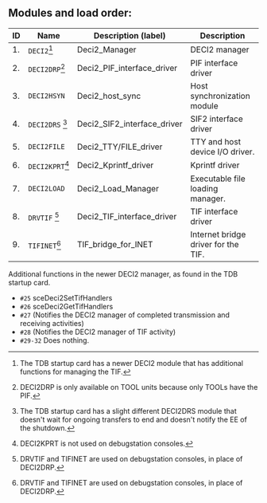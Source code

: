 Modules and load order:
-----------------------

| ID | Name             | Description (label)              | Description
| ---| ---------------- | -------------------------------- | ------------------------------------------ |
| 1. | `DECI2`[^4]      | Deci2_Manager				       | DECI2 manager 								|
| 2. | `DECI2DRP`[^3]   | Deci2_PIF_interface_driver	   | PIF interface driver 						|
| 3. | `DECI2HSYN`	    | Deci2_host_sync			       | Host synchronization module 				|
| 4. | `DECI2DRS` [^5]  | Deci2_SIF2_interface_driver	   | SIF2 interface driver 						|
| 5. | `DECI2FILE`	    | Deci2_TTY/FILE_driver		       | TTY and host device I/O driver. 			|
| 6. | `DECI2KPRT`[^2]  | Deci2_Kprintf_driver		       | Kprintf driver 							|
| 7. | `DECI2LOAD`	    | Deci2_Load_Manager			   | Executable file loading manager. 			|
| 8. | `DRVTIF` [^1]    | Deci2_TIF_interface_driver	   | TIF interface driver 						|
| 9. | `TIFINET`[^1]    | TIF_bridge_for_INET			   | Internet bridge driver for the TIF.	 	|


[^1]: DRVTIF and TIFINET are used on debugstation consoles, in place of DECI2DRP.
[^2]: DECI2KPRT is not used on debugstation consoles.
[^3]: DECI2DRP is only available on TOOL units because only TOOLs have the PIF.
[^4]: The TDB startup card has a newer DECI2 module that has additional functions for managing the TIF.
[^5]: The TDB startup card has a slight different DECI2DRS module that doesn't wait for ongoing transfers to end and doesn't notify the EE of the shutdown.

Additional functions in the newer DECI2 manager, as found in the TDB startup card.
- `#25`	sceDeci2SetTifHandlers
- `#26`	sceDeci2GetTifHandlers
- `#27`	(Notifies the DECI2 manager of completed transmission and receiving activities)
- `#28`	(Notifies the DECI2 manager of TIF activity)
- `#29-32`	Does nothing.
